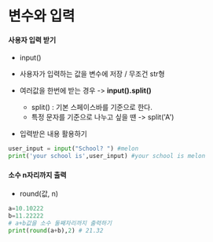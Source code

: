 # 변수와 입력

#### 사용자 입력 받기

- input()
- 사용자가 입력하는 값을 변수에 저장 / 무조건 str형
- 여러값을 한번에 받는 경우 -> **input().split()**
  - split() : 기본 스페이스바를 기준으로 한다.
  - 특정 문자를 기준으로 나누고 싶을 땐 -> split('A')

- 입력받은 내용 활용하기

```python
user_input = input("School? ") #melon
print('your school is',user_input) #your school is melon
```





#### 소수 n자리까지 출력

- round(값, n)

````python
a=10.10222
b=11.22222
# a+b값을 소수 둘째자리까지 출력하기
print(round(a+b),2) # 21.32
````

